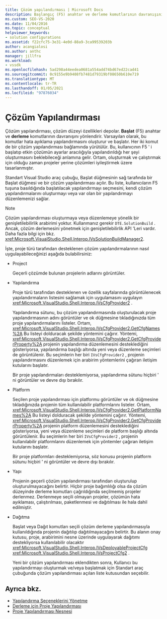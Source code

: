 ```yaml
---
title: Çözüm yapılandırması | Microsoft Docs
description: Başlangıç (F5) anahtar ve derleme komutlarının davranışını yönlendirerek, proje türü tarafından desteklenen çözüm yapılandırmalarının nasıl uygulanacağını öğrenin.
ms.custom: SEO-VS-2020
ms.date: 11/04/2016
ms.topic: conceptual
helpviewer_keywords:
- solution configurations
ms.assetid: f22cfc75-3e31-4e0d-88a9-3ca99539203b
author: acangialosi
ms.author: anthc
manager: jillfra
ms.workload:
- vssdk
ms.openlocfilehash: 5ad298a44eedea0681a554add74bd67ed22cad41
ms.sourcegitcommit: 0c9155e9b9408fb7481d79319bf08650b610e719
ms.translationtype: MT
ms.contentlocale: tr-TR
ms.lasthandoff: 01/05/2021
ms.locfileid: "97876034"
---
```

# <a name="solution-configuration"></a>Çözüm Yapılandırması
Çözüm yapılandırması, çözüm düzeyi özellikleri depolar. **Başlat** (F5) anahtar ve **derleme** komutlarının davranışını yönlendirir. Varsayılan olarak, bu komutlar hata ayıklama yapılandırmasını oluşturur ve başlatır. Her iki komut de bir çözüm yapılandırması bağlamında yürütülür. Bu, kullanıcının F5 ' i başlatıp etkin çözümün ayarlar aracılığıyla yapılandırıldığı her şeyi oluşturmasını beklebileceği anlamına gelir. Ortam, oluşturmak ve çalıştırmak için olduğu zaman projeler yerine çözümleri iyileştirmek üzere tasarlanmıştır.

 Standart Visual Studio araç çubuğu, Başlat düğmesinin sağ tarafında bir Başlat düğmesi ve bir çözüm yapılandırması açılır. Bu liste, kullanıcıların F5 tuşuna basıldığında başlatılacak yapılandırmayı seçmesini, kendi çözüm yapılandırmalarını oluşturmayı veya var olan bir yapılandırmayı düzenlemenizi sağlar.

> [!NOTE]
> Çözüm yapılandırması oluşturmaya veya düzenlemeye yönelik bir genişletilebilirlik arabirimi yoktur. Kullanmanız gerekir `DTE.SolutionBuild` . Ancak, çözüm derlemesini yönetmek için genişletilebilirlik API 'Leri vardır. Daha fazla bilgi için bkz. <xref:Microsoft.VisualStudio.Shell.Interop.IVsSolutionBuildManager2>.

 İşte, proje türü tarafından desteklenen çözüm yapılandırmalarının nasıl uygulayabileceğinizi aşağıda bulabilirsiniz:

- Project

   Geçerli çözümde bulunan projelerin adlarını görüntüler.

- Yapılandırma

   Proje türü tarafından desteklenen ve özellik sayfalarında görüntülenecek yapılandırmaların listesini sağlamak için uygulamasını uygulayın <xref:Microsoft.VisualStudio.Shell.Interop.IVsCfgProvider2> .

   Yapılandırma sütunu, bu çözüm yapılandırmasında oluşturulacak proje yapılandırmasının adını görüntüler ve ok düğmesine tıkladığınızda tüm proje yapılandırmalarını listeler. Ortam, <xref:Microsoft.VisualStudio.Shell.Interop.IVsCfgProvider2.GetCfgNames%2A> Bu listeyi dolduracak şekilde yöntemini çağırır. Yöntemi, <xref:Microsoft.VisualStudio.Shell.Interop.IVsCfgProvider2.GetCfgProviderProperty%2A> projenin yapılandırma düzenlemesini desteklediğini gösteriyorsa, yapılandırma başlığı altında yeni veya düzenleme seçimleri de görüntülenir. Bu seçimlerin her biri `IVsCfgProvider2` , projenin yapılandırmasını düzenlemek için arabirim yöntemlerini çağıran iletişim kutularını başlatır.

   Bir proje yapılandırmaları desteklemiyorsa, yapılandırma sütunu hiçbiri ' ni görüntüler ve devre dışı bırakılır.

- Platform

   Seçilen proje yapılandırması için platformu görüntüler ve ok düğmesine tıkladığınızda projenin tüm kullanılabilir platformlarını listeler. Ortam, <xref:Microsoft.VisualStudio.Shell.Interop.IVsCfgProvider2.GetPlatformNames%2A> Bu listeyi dolduracak şekilde yöntemini çağırır. Yöntemi, <xref:Microsoft.VisualStudio.Shell.Interop.IVsCfgProvider2.GetCfgProviderProperty%2A> projenin platform düzenlemesini desteklediğini gösteriyorsa, yeni veya düzenleme seçimleri de platform başlığı altında görüntülenir. Bu seçimlerin her biri `IVsCfgProvider2` , projenin kullanılabilir platformlarını düzenlemek için yöntemler çağıran iletişim kutularını başlatır.

   Bir proje platformları desteklemiyorsa, söz konusu projenin platform sütunu hiçbiri ' ni görüntüler ve devre dışı bırakılır.

- Yapı

   Projenin geçerli çözüm yapılandırması tarafından oluşturulup oluşturulmayacağını belirtir. Hiçbir proje bağımlılığı olsa da çözüm düzeyinde derleme komutları çağrıldığında seçilmemiş projeler derlenmez. Derlenmeye seçili olmayan projeler, çözümün hata ayıklaması, çalıştırılması, paketlenmesi ve dağıtılması ile hala dahil edilmiştir.

- Dağıtma

   Başlat veya Dağıt komutları seçili çözüm derleme yapılandırmasıyla kullanıldığında projenin dağıtılıp dağıtılmayacağını belirtir. Bu alanın onay kutusu, proje, arabirimini nesne üzerinde uygulayarak dağıtımı destekliyorsa kullanılabilir olacaktır <xref:Microsoft.VisualStudio.Shell.Interop.IVsDeployableProjectCfg> <xref:Microsoft.VisualStudio.Shell.Interop.IVsProjectCfg2> .

  Yeni bir çözüm yapılandırması eklendikten sonra, Kullanıcı bu yapılandırmayı oluşturmak ve/veya başlatmak için Standart araç çubuğunda çözüm yapılandırması açılan liste kutusundan seçebilir.

## <a name="see-also"></a>Ayrıca bkz.
- [Yapılandırma Seçeneklerini Yönetme](../../extensibility/internals/managing-configuration-options.md)
- [Derleme için Proje Yapılandırması](../../extensibility/internals/project-configuration-for-building.md)
- [Proje Yapılandırması Nesnesi](../../extensibility/internals/project-configuration-object.md)
